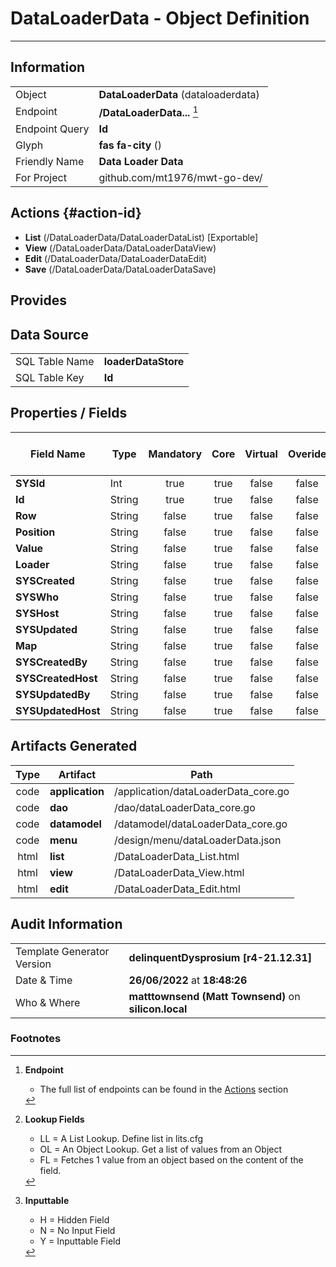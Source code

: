 # **DataLoaderData** - Object Definition
---
##  Information
|   |   |
|---|---|
|Object         |**DataLoaderData** (dataloaderdata) |
|Endpoint 	    |**/DataLoaderData...** [^1]|
|Endpoint Query |**Id**|
Glyph|**fas fa-city** ()
Friendly Name|**Data Loader Data**|
|For Project    |github.com/mt1976/mwt-go-dev/|

##  Actions {#action-id}
* **List** (/DataLoaderData/DataLoaderDataList) [Exportable]
* **View** (/DataLoaderData/DataLoaderDataView)
* **Edit** (/DataLoaderData/DataLoaderDataEdit)
* **Save** (/DataLoaderData/DataLoaderDataSave)









##  Provides







##  Data Source 
|   |   |
|---|---|
SQL Table Name       | **loaderDataStore**
SQL Table Key | **Id**



##  Properties / Fields
| Field Name| Type | Mandatory | Core | Virtual | Overide | Lookup [^2]| Lookup Object      | Lookup Field Source         | Lookup Return Value                | Inputable [^3]|DB Column|Default Value| No Change | Callout | Internal | Display | Mask |
| -- | --  | :--: | :--: | :--: |:--: |:--: |:--: |-- |-- |:--: |-- | --| :--: | :--: | :--: | -- | -- |
|**SYSId**|Int|true|true|false|false|||||NH|_id|0|false|false|true|text||
|**Id**|String|true|true|false|false|||||Y|id||false|false|false|text||
|**Row**|String|false|true|false|false|||||Y|row||false|false|false|text||
|**Position**|String|false|true|false|false|||||Y|position||false|false|false|text||
|**Value**|String|false|true|false|false|||||Y|value||false|false|false|text||
|**Loader**|String|false|true|false|false|OL|DataLoader|Loader|Name|Y|loader||false|false|false|||
|**SYSCreated**|String|false|true|false|false|||||NH|_created||false|false|true|text||
|**SYSWho**|String|false|true|false|false|||||NH|_who||false|false|true|text||
|**SYSHost**|String|false|true|false|false|||||NH|_host||false|false|true|text||
|**SYSUpdated**|String|false|true|false|false|||||NH|_updated||false|false|true|text||
|**Map**|String|false|true|false|false|||||Y|map||false|false|false|text||
|**SYSCreatedBy**|String|false|true|false|false|||||NH|_createdBy||false|false|true|text||
|**SYSCreatedHost**|String|false|true|false|false|||||NH|_createdHost||false|false|true|text||
|**SYSUpdatedBy**|String|false|true|false|false|||||NH|_updatedBy||false|false|true|text||
|**SYSUpdatedHost**|String|false|true|false|false|||||NH|_updatedHost||false|false|true|text||


##  Artifacts Generated
| Type | Artifact | Path|
| :--: | -- | -- |
| code | **application** | /application/dataLoaderData_core.go |
| code | **dao** | /dao/dataLoaderData_core.go |
| code | **datamodel** | /datamodel/dataLoaderData_core.go |
| code | **menu** | /design/menu/dataLoaderData.json |
| html | **list** | /DataLoaderData_List.html |
| html | **view** | /DataLoaderData_View.html |
| html | **edit** | /DataLoaderData_Edit.html |


## Audit Information
|   |   |
|---|---|
Template Generator Version   | **delinquentDysprosium [r4-21.12.31]**
Date & Time		     | **26/06/2022** at **18:48:26**
Who & Where		     | **matttownsend (Matt Townsend)** on **silicon.local**

### Footnotes
[^1]: **Endpoint**
    * The full list of endpoints can be found in the [Actions](#action-id) section
[^2]: **Lookup Fields**
    * LL = A List Lookup. Define list in lits.cfg
    * OL = An Object Lookup. Get a list of values from an Object
    * FL = Fetches 1 value from an object based on the content of the field. 
[^3]: **Inputtable**   
    * H = Hidden Field
    * N = No Input Field
    * Y = Inputtable Field
